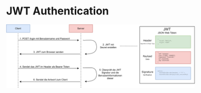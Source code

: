 # JWT Authentication

![JWT Authentication](../../Documentation/Images/01_Architecture/JWT_Authentication.svg)